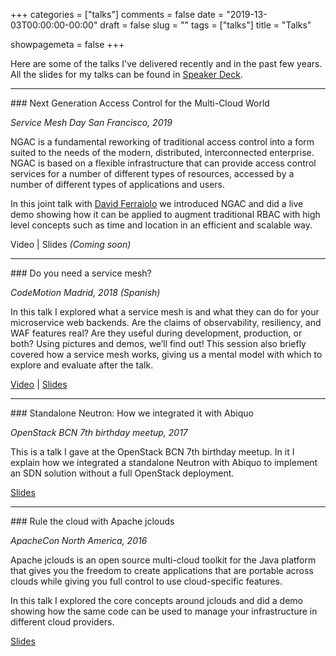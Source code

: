 +++
categories = ["talks"]
comments = false
date = "2019-13-03T00:00:00-00:00"
draft = false
slug = ""
tags = ["talks"]
title = "Talks"

showpagemeta = false
+++

Here are some of the talks I've delivered recently and in the past few years. All the slides for my talks can be found in [Speaker Deck](https://speakerdeck.com/nacx).

<hr/>
### Next Generation Access Control for the Multi-Cloud World

_Service Mesh Day San Francisco, 2019_

NGAC is a fundamental reworking of traditional access control into a form suited to the needs of the modern, distributed, interconnected enterprise. NGAC is based on a flexible infrastructure that can provide access control services for a number of different types of resources, accessed by a number of different types of applications and users.

In this joint talk with [David Ferraiolo](https://www.nist.gov/people/david-ferraiolo) we introduced NGAC and did a live demo showing how it can be applied to augment traditional RBAC with high level concepts such as time and location in an efficient and scalable way.

Video | Slides _(Coming soon)_


<hr/>
### Do you need a service mesh?

_CodeMotion Madrid, 2018 (Spanish)_

In this talk I explored what a service mesh is and what they can do for your microservice web backends. Are the claims of observability, resiliency, and WAF features real? Are they useful during development, production, or both? Using pictures and demos, we’ll find out! This session also briefly covered how a service mesh works, giving us a mental model with which to explore and evaluate after the talk.

[Video](https://www.youtube.com/watch?v=1eBPwXC43eY) | [Slides](https://speakerdeck.com/nacx/do-you-need-a-service-mesh)

<hr/>
### Standalone Neutron: How we integrated it with Abiquo

_OpenStack BCN 7th birthday meetup, 2017_

This is a talk I gave at the OpenStack BCN 7th birthday meetup. 
In it I explain how we integrated a standalone Neutron with Abiquo to implement an SDN solution without a full OpenStack deployment.

[Slides](https://speakerdeck.com/nacx/standalone-neutron-how-we-integrated-it-with-abiquo)

<hr/>
### Rule the cloud with Apache jclouds

_ApacheCon North America, 2016_

Apache jclouds is an open source multi-cloud toolkit for the Java platform that gives you the freedom to create applications that are portable across clouds while giving you full control to use cloud-specific features.

In this talk I explored the core concepts around jclouds and did a demo showing how the same code can be used to
manage your infrastructure in different cloud providers.

[Slides](https://speakerdeck.com/nacx/rule-the-cloud-with-apache-jclouds)
